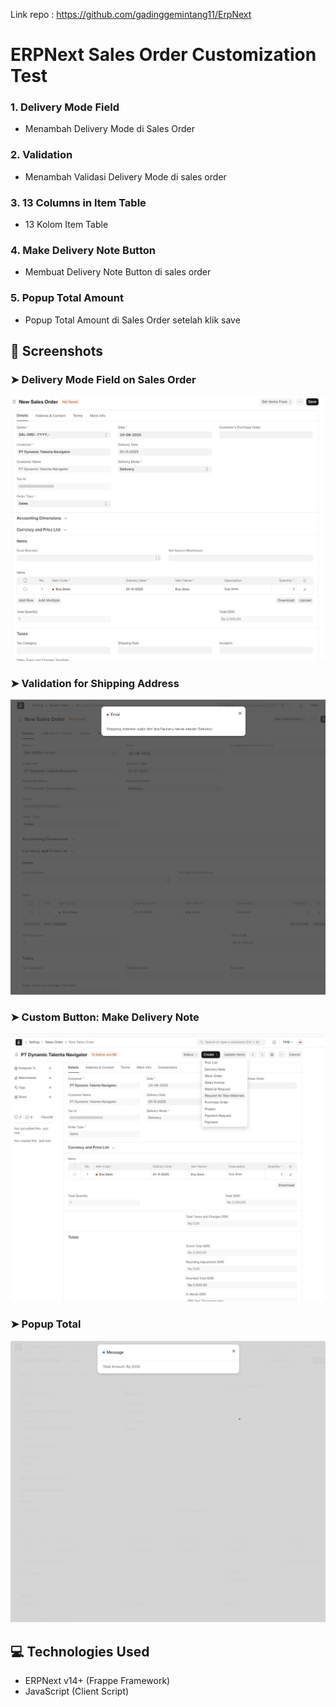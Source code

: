Link repo : https://github.com/gadinggemintang11/ErpNext


# ERPNext Sales Order Customization Test
### 1. Delivery Mode Field
- Menambah Delivery Mode di Sales Order

### 2. Validation
- Menambah Validasi Delivery Mode di sales order

### 3. 13 Columns in Item Table
- 13 Kolom Item Table

### 4. Make Delivery Note Button
- Membuat Delivery Note Button di sales order

### 5. Popup Total Amount
- Popup Total Amount di Sales Order setelah klik save

## 📸 Screenshots

### ➤ Delivery Mode Field on Sales Order
![Delivery Mode](./screenshot-1.jpeg)

### ➤ Validation for Shipping Address
![Validation](./screenshot-2.jpeg)

### ➤ Custom Button: Make Delivery Note
![Make Delivery Note](./screenshot-3.jpeg)

### ➤  Popup Total
![Popup](./screenshot-4.jpeg)

## 💻 Technologies Used
- ERPNext v14+ (Frappe Framework)
- JavaScript (Client Script)
